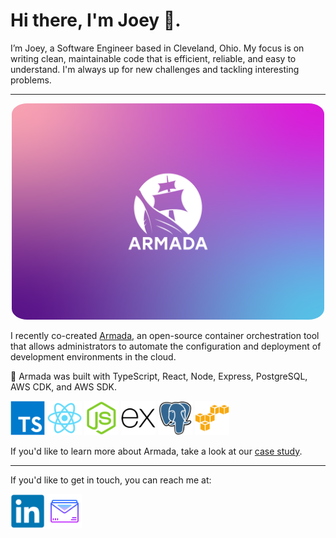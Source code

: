 # Hi there, I'm Joey 👋.

I’m Joey, a Software Engineer based in Cleveland, Ohio. My focus is on writing
clean, maintainable code that is efficient, reliable, and easy to understand.
I'm always up for new challenges and tackling interesting problems.

<hr />

<p align="center">
    <img src="https://github.com/team-armada/.github/blob/main/profile/logo.svg" alt="The Armada Logo -- A pirate ship with a gradient background." width="500" style="border-radius: 5%;"/>
</p>

I recently co-created [Armada](https://team-armada.github.io/index.html), an
open-source container orchestration tool that allows administrators to automate
the configuration and deployment of development environments in the cloud.

👷 Armada was built with TypeScript, React, Node, Express, PostgreSQL, AWS CDK,
and AWS SDK.

<div dir="auto" align="left">
    <img src="https://raw.githubusercontent.com/devicons/devicon/master/icons/typescript/typescript-original.svg" style="max-width: 100%;" width="55">
    <img src="https://github.com/devicons/devicon/raw/master/icons/react/react-original.svg" style="max-width: 100%;" width="55">
    <img src="https://raw.githubusercontent.com/devicons/devicon/master/icons/nodejs/nodejs-original.svg" style="max-width: 100%;" width="55">
    <img src="https://github.com/devicons/devicon/raw/master/icons/express/express-original.svg" style="max-width: 100%;" width="55">
    <img src="https://github.com/devicons/devicon/raw/master/icons/postgresql/postgresql-original.svg" style="max-width: 100%;" width="55">
    <img src="https://raw.githubusercontent.com/devicons/devicon/master/icons/amazonwebservices/amazonwebservices-original.svg" style="max-width: 100%;" width="55">
</div>

If you'd like to learn more about Armada, take a look at our
[case study](https://team-armada.github.io/case-study.html).

<hr />

If you'd like to get in touch, you can reach me at:

<div dir="auto" align="left">
    <a href="https://www.linkedin.com/in/jdguillaume/" target="_blank" rel="noreferrer"><img src="https://raw.githubusercontent.com/devicons/devicon/master/icons/linkedin/linkedin-original.svg" style="max-width: 100%;" width="55"></a>
    <a href="mailto:josephdguillaume@gmail.com" target="_blank" rel="noreferrer"><img src="icons8-mail.svg" style="max-width: 100%;" width="55"></a>
</div>
